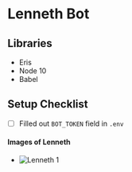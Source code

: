 # Lenneth Bot

## Libraries

* Eris
* Node 10
* Babel

## Setup Checklist

 * [ ] Filled out `BOT_TOKEN` field in `.env`

#### Images of Lenneth

* ![Lenneth 1](https://i.pinimg.com/736x/10/e4/c8/10e4c8570f884b9833dfdc6b3b53b935.jpg)